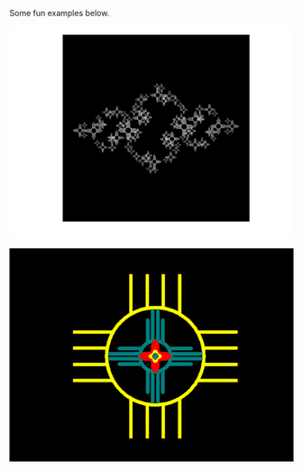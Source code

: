 Some fun examples below.

![alt text](/juliaziafract.png?raw=true)


<p align="center">
<img src="/infzia.gif">
</p>
